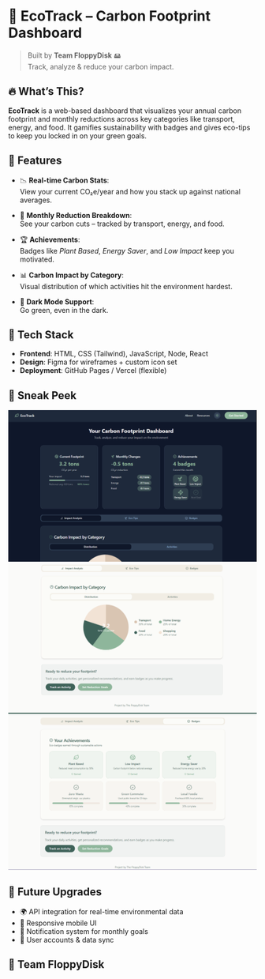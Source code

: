
# 🌿 EcoTrack – Carbon Footprint Dashboard

> Built by **Team FloppyDisk** 🖴  
Track, analyze & reduce your carbon impact.

## 🔥 What’s This?

**EcoTrack** is a web-based dashboard that visualizes your annual carbon footprint and monthly reductions across key categories like transport, energy, and food. It gamifies sustainability with badges and gives eco-tips to keep you locked in on your green goals.

## 🚀 Features

- 📉 **Real-time Carbon Stats**:  
  View your current CO₂e/year and how you stack up against national averages.
  
- 🔄 **Monthly Reduction Breakdown**:  
  See your carbon cuts – tracked by transport, energy, and food.

- 🏆 **Achievements**:  
  Badges like *Plant Based*, *Energy Saver*, and *Low Impact* keep you motivated.

- 📊 **Carbon Impact by Category**:  
  Visual distribution of which activities hit the environment hardest.

- 🌙 **Dark Mode Support**:  
  Go green, even in the dark.

## 🧠 Tech Stack

- **Frontend**: HTML, CSS (Tailwind), JavaScript, Node, React
- **Design**: Figma for wireframes + custom icon set
- **Deployment**: GitHub Pages / Vercel (flexible)

## 📸 Sneak Peek

![EcoTrack Dashboard Screenshot](asset/1.png)
![EcoTrack Dashboard Screenshot](asset/2.png)
![EcoTrack Dashboard Screenshot](asset/3.png)

## 🧩 Future Upgrades

- 🌍 API integration for real-time environmental data
- 📱 Responsive mobile UI
- 🔔 Notification system for monthly goals
- 💾 User accounts & data sync

## 🧠 Team FloppyDisk


